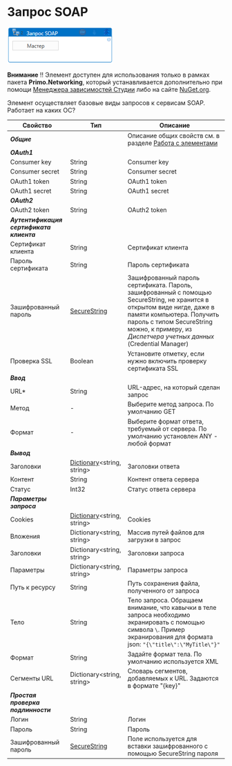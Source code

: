 # Запрос SOAP

![](<../../../.gitbook/assets/SOAPRequest.png>)

**Внимание** :bangbang: Элемент доступен для использования только в рамках пакета **Primo.Networking**, который устанавливается дополнительно при помощи [Менеджера зависимостей Студии](https://docs.primo-rpa.ru/primo-rpa/primo-studio/projects/manage-dependencies#menedzher-zavisimostei) либо на сайте [NuGet.org](https://www.nuget.org/packages/Primo.Networking).

Элемент осуществляет базовые виды запросов к сервисам SOAP. Работает на каких ОС?



| Свойство           | Тип                                                                                | Описание                                                  |
| ------------------ | ---------------------------------------------------------------------------------- | --------------------------------------------------------- |
| ***Общие***        |  | Описание общих свойств см. в разделе [Работа с элементами](https://docs.primo-rpa.ru/primo-rpa/primo-studio/process/elements) |
| ***OAuth1***       |  |  |
| Consumer key       | String                                                                             | Consumer key  |
| Consumer secret    | String                                                                             | Consumer secret |
| OAuth1 token       | String                                                                             | OAuth1 token  |
| OAuth1 secret      | String                                                                             | OAuth1 secret |
| ***OAuth2***       |  |  |
| OAuth2 token       | String                                                                             | OAuth2 token  |
| ***Аутентификация сертификата клиента***  |  |  |
| Сертификат клиента     | String                                                                         | Сертификат клиента |
| Пароль сертификата     | String                                                                         | Пароль сертификата |
| Зашифрованный пароль   | [SecureString](https://learn.microsoft.com/ru-Ru/dotnet/api/system.security.securestring?view=netcore-3.1) | Зашифрованный пароль сертификата. Пароль, зашифрованный с помощью SecureString, не хранится в открытом виде нигде, даже в памяти компьютера. Получить пароль с типом SecureString можно, к примеру, из *Диспетчера учетных данных* (Credential Manager) |
| Проверка SSL           | Boolean  | Установите отметку, если нужно включить проверку сертификата SSL |
| ***Ввод***             |  |  |
| URL\*                  | String      | URL-адрес, на который сделан запрос |
| Метод                  | -           | Выберите метод запроса. По умолчанию GET  |
| Формат                 | -           | Выберите формат ответа, требуемый от сервера. По умолчанию установлен ANY - любой формат |
| ***Вывод***            |  |  |
| Заголовки              | [Dictionary](https://learn.microsoft.com/ru-ru/dotnet/api/system.collections.generic.dictionary-2?view=net-5.0)\<string, string\> | Заголовки ответа |
| Контент                | String          | Контент ответа сервера   |
| Статус                 | Int32           | Статус ответа сервера   |
| ***Параметры запроса***        |  |  |
| Cookies                | [Dictionary](https://learn.microsoft.com/ru-ru/dotnet/api/system.collections.generic.dictionary-2?view=net-5.0)\<string, string\> | Cookies  |
| Вложения               | Dictionary\<string, string\> | Массив путей файлов для загрузки в запрос    |
| Заголовки              | Dictionary\<string, string\> | Заголовки запроса |
| Параметры              | Dictionary\<string, string\> | Параметры запроса |
| Путь к ресурсу         |  String                      | Путь сохранения файла, полученного от запроса   |
| Тело                   |  String                      | Тело запроса. Обращаем внимание, что кавычки в теле запроса необходимо экранировать с помощью символа `\`. Пример экранирования для формата json: `"{\"title\":\"MyTitle\"}"`|
| Формат                 |  String                      | Задайте формат тела. По умолчанию используется XML  |
| Сегменты URL           | Dictionary\<string, string\> | Словарь сегментов, добавляемых к URL. Задаются в формате "{key}" |
| ***Простая проверка подлинности*** |  |  |
| Логин     | String            | Логин |
| Пароль    | String            | Пароль |
| Зашифрованный пароль | [SecureString](https://learn.microsoft.com/ru-Ru/dotnet/api/system.security.securestring?view=netcore-3.1) | Поле используется для вставки зашифрованного с помощью SecureString пароля |
